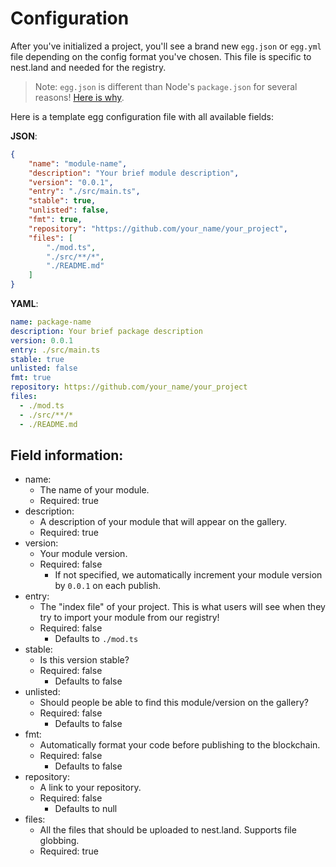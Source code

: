# Configuration

After you've initialized a project, you'll see a brand new `egg.json` or `egg.yml` file depending on the config format you've chosen. This file is specific to nest.land and needed for the registry.
> Note: `egg.json` is different than Node's `package.json` for several reasons! [Here is why](https://github.com/nestdotland/nest.land/issues/52#issuecomment-643038042).

Here is a template egg configuration file with all available fields:

__JSON__:
```json
{
    "name": "module-name",
    "description": "Your brief module description",
    "version": "0.0.1",
    "entry": "./src/main.ts",
    "stable": true,
    "unlisted": false,
    "fmt": true,
    "repository": "https://github.com/your_name/your_project",
    "files": [
        "./mod.ts",
        "./src/**/*",
        "./README.md"
    ]
}
```

__YAML__:
```yaml
name: package-name
description: Your brief package description
version: 0.0.1
entry: ./src/main.ts
stable: true
unlisted: false
fmt: true
repository: https://github.com/your_name/your_project
files:
  - ./mod.ts
  - ./src/**/*
  - ./README.md
```

## Field information:

- name:
    - The name of your module.
    - Required: true
- description:
    - A description of your module that will appear on the gallery.
    - Required: true
- version: 
    - Your module version.
    - Required: false
        - If not specified, we automatically increment your module version by `0.0.1` on each publish.
- entry:
    - The "index file" of your project. This is what users will see when they try to import your module from our registry!
    - Required: false
        - Defaults to `./mod.ts`
- stable:
    - Is this version stable?
    - Required: false
        - Defaults to false
- unlisted:
    - Should people be able to find this module/version on the gallery?
    - Required: false
        - Defaults to false
- fmt:
    - Automatically format your code before publishing to the blockchain.
    - Required: false
         - Defaults to false    
- repository:
    - A link to your repository.
    - Required: false
        - Defaults to null
- files:
    - All the files that should be uploaded to nest.land. Supports file globbing.
    - Required: true

